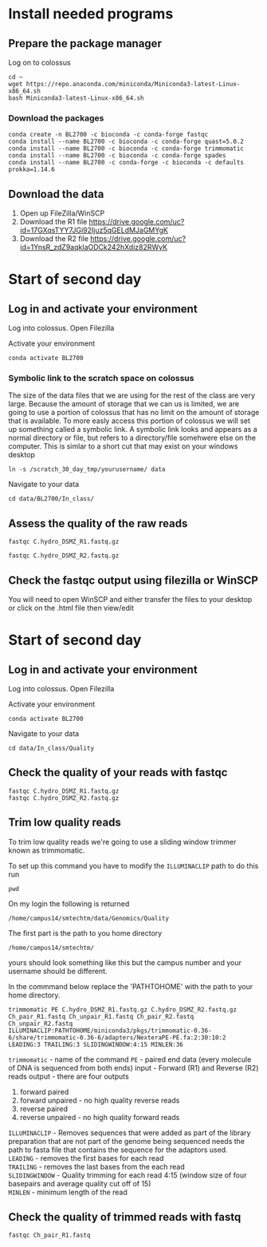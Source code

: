# Install needed programs
## Prepare the package manager

Log on to colossus

```{BASH}
cd ~
wget https://repo.anaconda.com/miniconda/Miniconda3-latest-Linux-x86_64.sh
bash Miniconda3-latest-Linux-x86_64.sh
```

### Download the packages
```{BASH}
conda create -n BL2700 -c bioconda -c conda-forge fastqc 
conda install --name BL2700 -c bioconda -c conda-forge quast=5.0.2
conda install --name BL2700 -c bioconda -c conda-forge trimmomatic
conda install --name BL2700 -c bioconda -c conda-forge spades
conda install --name BL2700 -c conda-forge -c bioconda -c defaults prokka=1.14.6
```

## Download the data
1. Open up FileZilla/WinSCP
2. Download the R1 file https://drive.google.com/uc?id=17GXqsTYY7JGi92Ijuz5qGELdMJaGMYgK  
3. Download the R2 file https://drive.google.com/uc?id=1YnsR_zdZ9aqkIaODCk242hXdiz82RWyK

# Start of second day

## Log in and activate your environment
Log into colossus.
Open Filezilla

Activate your environment
```{BASH}
conda activate BL2700
```
### Symbolic link to the scratch space on colossus
The size of the data files that we are using for the rest of the class are very large.  Because the amount of storage that we can us is limited, we are going to use a portion of colossus that has no limit on the amount of storage that is available. 
To more easly access this portion of colossus we will set up something called a symbolic link.  A symbolic link looks and appears as a normal directory or file, but refers to a directory/file somehwere else on the computer.  This is simlar to a short cut that may exist on your windows desktop
```{BASH}
ln -s /scratch_30_day_tmp/yourusername/ data
```

Navigate to your data
```{BASH}
cd data/BL2700/In_class/
```

## Assess the quality of the raw reads

```{BASH}
fastqc C.hydro_DSMZ_R1.fastq.gz
```

```{BASH}
fastqc C.hydro_DSMZ_R2.fastq.gz
```

## Check the fastqc output using filezilla or WinSCP
You will need to open WinSCP and either transfer the files to your desktop or click on the .html file then view/edit

# Start of second day

## Log in and activate your environment
Log into colossus.
Open Filezilla

Activate your environment
```{BASH}
conda activate BL2700
```
Navigate to your data
```{BASH}
cd data/In_class/Quality
```
## Check the quality of your reads with fastqc

```{BASH}
fastqc C.hydro_DSMZ_R1.fastq.gz 
fastqc C.hydro_DSMZ_R2.fastq.gz
```
## Trim low quality reads

To trim low quality reads we're going to use a sliding window trimmer known as trimmomatic.

To set up this command you have to modify the `ILLUMINACLIP` path to do this run
```{BASH}
pwd
```
On my login the following is returned
```{BASH}
/home/campus14/smtechtm/data/Genomics/Quality
```
The first part is the path to you home directory
```{BASH}
/home/campus14/smtechtm/
```
yours should look something like this but the campus number and your username should be different.

In the commmand below replace the 'PATHTOHOME' with the path to your home directory.

```{BASH}
trimmomatic PE C.hydro_DSMZ_R1.fastq.gz C.hydro_DSMZ_R2.fastq.gz Ch_pair_R1.fastq Ch_unpair_R1.fastq Ch_pair_R2.fastq Ch_unpair_R2.fastq ILLUMINACLIP:PATHTOHOME/miniconda3/pkgs/trimmomatic-0.36-6/share/trimmomatic-0.36-6/adapters/NexteraPE-PE.fa:2:30:10:2 LEADING:3 TRAILING:3 SLIDINGWINDOW:4:15 MINLEN:36
```
`trimmomatic` - name of the command
`PE` - paired end data (every molecule of DNA is sequenced from both ends)
input - Forward (R1) and Reverse (R2) reads
output - there are four outputs
  1. forward paired
  1. forward unpaired - no high quality reverse reads  
  1. reverse paired   
  1. reverse unpaired - no high quality forward reads  

`ILLUMINACLIP` - Removes sequences that were added as part of the library preparation that are not part of the genome being sequenced needs the path to fasta file that contains the sequence for the adaptors used.  
`LEADING` - removes the first bases for each read  
`TRAILING` - removes the last bases from the each read  
`SLIDINGWINDOW` - Quality trimming for each read 4:15 (window size of four basepairs and average quality cut off of 15)  
`MINLEN` - minimum length of the read  

## Check the quality of trimmed reads with fastq

```{BASH}
fastqc Ch_pair_R1.fastq
```
